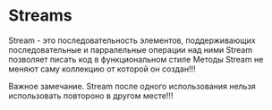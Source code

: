 # Streams 

Stream - это последовательность элементов, поддерживающих последовательные и парралельные операции над ними
Stream позволяет писать код в функциональном стиле
Методы Stream не меняют саму коллекцию от которой он создан!!!

Важное замечание. Stream после одного использования нельзя использовать повтороно в другом месте!!!
 

